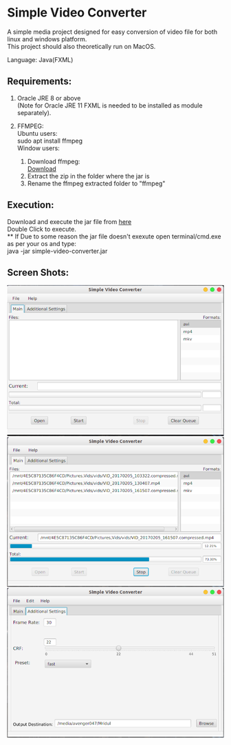 
# Simple Video Converter  

A simple media project designed for easy conversion of video file for both linux and windows platform.  
This project should also theoretically run on MacOS.

Language: Java(FXML)  
  
## Requirements:
  
1) Oracle JRE 8 or above  
        (Note for Oracle JRE 11 FXML is needed to be installed as module separately).  
      
  
2) FFMPEG:  
   Ubuntu users:  
      sudo apt install ffmpeg  
   Window users:  
      1) Download ffmpeg:  
            [Download](https://ffmpeg.zeranoe.com/builds/)                        
      2) Extract the zip in the folder where the jar is  
      3) Rename the ffmpeg extracted folder to "ffmpeg"  
            
    
    
    
## Execution:  
   Download and execute the jar file from [here](simple-video-converter/out/artifacts/simple_video_converter_jar/)   
   Double Click to execute.  
   ** If Due to some reason the jar file doesn't exexute open terminal/cmd.exe as per your os and type:  
   java -jar simple-video-converter.jar  
   
## Screen Shots:  
![Alt text](screen/3.png?raw=true "Main Window")  
![Alt text](screen/1.png?raw=true "Main")  
![Alt text](screen/2.png?raw=true "Additional settings")    
    
      


